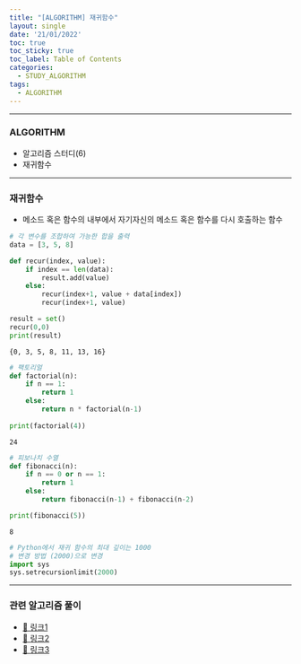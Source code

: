 ```yaml
---
title: "[ALGORITHM] 재귀함수"
layout: single
date: '21/01/2022'
toc: true
toc_sticky: true
toc_label: Table of Contents
categories:
  - STUDY_ALGORITHM
tags:
  - ALGORITHM
---
```

---
### ALGORITHM
* 알고리즘 스터디(6)
* 재귀함수
    
---

### 재귀함수
* 메소드 혹은 함수의 내부에서 자기자신의 메소드 혹은 함수를 다시 호출하는 함수


```python
# 각 변수를 조합하여 가능한 합을 출력
data = [3, 5, 8]

def recur(index, value):
    if index == len(data):
        result.add(value)
    else:
        recur(index+1, value + data[index])
        recur(index+1, value)

result = set()
recur(0,0)
print(result)
```

    {0, 3, 5, 8, 11, 13, 16}



```python
# 팩토리얼
def factorial(n):
    if n == 1:
        return 1
    else:
        return n * factorial(n-1)
    
print(factorial(4))
```

    24



```python
# 피보나치 수열
def fibonacci(n):
    if n == 0 or n == 1:
        return 1
    else:
        return fibonacci(n-1) + fibonacci(n-2)

print(fibonacci(5))
```

    8



```python
# Python에서 재귀 함수의 최대 깊이는 1000
# 변경 방법 (2000)으로 변경
import sys
sys.setrecursionlimit(2000)
```
---

### 관련 알고리즘 풀이
* [🔗 링크1](https://zsu58.github.io/boj/boj(7)/)
* [🔗 링크2](https://zsu58.github.io/boj/boj(8)/)
* [🔗 링크3](https://zsu58.github.io/programmers/programmers_coding_test(8)/#괄호-변환)